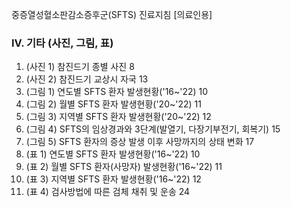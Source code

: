 중증열성혈소판감소증후군(SFTS) 진료지침
[의료인용]

### IV. 기타 (사진, 그림, 표)
1. (사진 1) 참진드기 종별 사진 <PAGE>8
2. (사진 2) 참진드기 교상시 자국 <PAGE>13
3. (그림 1) 연도별 SFTS 환자 발생현황('16~'22) <PAGE>10
4. (그림 2) 월별 SFTS 환자 발생현황('20~'22) <PAGE>11
5. (그림 3) 지역별 SFTS 환자 발생현황('20~'22) <PAGE>12
6. (그림 4) SFTS의 임상경과와 3단계(발열기, 다장기부전기, 회복기) <PAGE>15
7. (그림 5) SFTS 환자의 증상 발생 이후 사망까지의 상태 변화 <PAGE>17
8. (표 1) 연도별 SFTS 환자 발생현황('16~'22) <PAGE>10
9. (표 2) 월별 SFTS 환자(사망자) 발생현황('16~'22) <PAGE>11
10. (표 3) 지역별 SFTS 환자 발생현황('16~'22) <PAGE>12
11. (표 4) 검사방법에 따른 검체 채취 및 운송 <PAGE>24